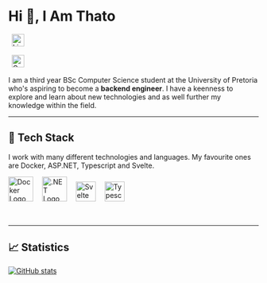 
# Hi :wave:, I Am Thato

&ensp;<a href="https://www.linkedin.com/in/thato-jadezweni/"><img src="https://cdn.worldvectorlogo.com/logos/linkedin-icon-2.svg" title="Linkedin" alt="Linkedin Account" width="25"/></a>

&ensp;<a href="mailto:thatojadezweni@gmail.com"><img src="https://cdn.worldvectorlogo.com/logos/official-gmail-icon-2020-.svg" title="Gmail" alt="Gmail Account" width="25"/></a>

I am a third year BSc Computer Science student at the University of Pretoria who's 
aspiring to become a **backend engineer**. I have a keenness to explore and learn about new technologies and as well further my knowledge within the field.

___

## :pancakes: Tech Stack

I work with many different technologies and languages. 
My favourite ones are Docker, ASP.NET, Typescript and Svelte.

<img src="https://cdn.worldvectorlogo.com/logos/docker.svg" title="Docker" alt="Docker Logo" width="50"/>&emsp;
<img src="https://cdn.worldvectorlogo.com/logos/dot-net-core-7.svg" title=".NET" alt=".NET Logo" width="50"/>&emsp;
<img src="https://cdn.worldvectorlogo.com/logos/svelte-1.svg" title="Svelte" alt="Svelte Logo" width="40"/>&emsp;
<img src="https://cdn.worldvectorlogo.com/logos/typescript.svg" title="Typescript" alt="Typescript Logo" width="40"/>&emsp;

 <br>
 
 ---
 
## 	:chart_with_upwards_trend: Statistics

[![GitHub stats](https://github-readme-stats.vercel.app/api?username=ThatoJadezweni&theme=tokyonight)](https://github.com/anuraghazra/github-readme-stats)

<!-- Uncomment at a later stage

## :computer: Most Used Languages

[![Top Langs](https://github-readme-stats.vercel.app/api/top-langs/?username=ThatoJadezweni&layout=compact&theme=tokyonight)](https://github.com/anuraghazra/github-readme-stats)

-->
